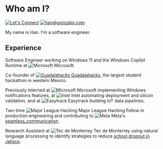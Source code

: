 # Who am I?

[![Let's Connect](https://shields.io/badge/let's%20connect!-blue?logo=linkedin&style=for-the-badge)](https://www.linkedin.com/in/hanrodz/)
[![han@gonzalpi.com](https://shields.io/badge/%F0%9F%93%AC%20hi@hanrodz.com-beige?style=for-the-badge)](mailto:hi@hanrodz.com)

My name is Han. I'm a software engineer.

## Experience

Software Engineer working on Windows 11 and the Windows Copilot Runtime at ![Microsoft](logos/msft.png) Microsoft.

Co-founder of [![Guadalahacks](logos/guadalahacks.png) Guadalahacks](https://guadalahacks.com), the largest student hackathon in western Mexico.

Previously interned at ![Microsoft](logos/msft.png) Microsoft implementing Windows notifications features, at ![Intel](logos/intel.png) Intel automating deployment and silicon validation, and at ![Easytrack](logos/easytrack.png) Easytrack building IoT data pipelines.

Two-time ![Major League Hacking](logos/mlh.png) Major League Hacking Fellow in production engineering and contributing to ![Meta](logos/meta.png) Meta's [seamless_communication](https://github.com/facebookresearch/seamless_communication).

Research Assistant at ![Tec de Monterrey](logos/tec.png) Tec de Monterrey using natural language processing to identify strategies to reduce [school dropout in Jalisco](https://fairlac.iadb.org/en/piloto/abandono-escolar-jalisco).
